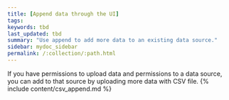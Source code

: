 ```yaml
---
title: [Append data through the UI]
tags:
keywords: tbd
last_updated: tbd
summary: "Use append to add more data to an existing data source."
sidebar: mydoc_sidebar
permalink: /:collection/:path.html
---
```

If you have permissions to upload data and permissions to a data source, you can add to that source by uploading more data with CSV file. {% include content/csv_append.md %}
